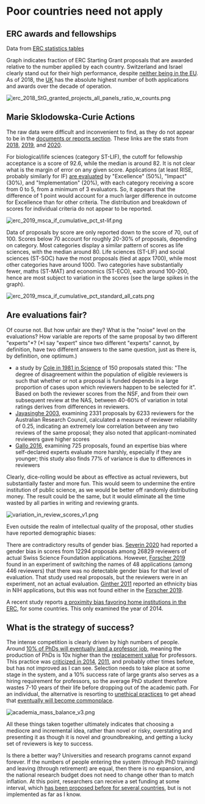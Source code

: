 # Poor countries need not apply #

## ERC awards and fellowships ##
Data from [ERC statistics tables](https://erc.europa.eu/projects-figures/statistics)

Graph indicates fraction of ERC Starting Grant proposals that are awarded relative to the number applied by each country. Switzerland and Israel clearly stand out for their high performance, despite [neither being in the EU](https://en.wikipedia.org/wiki/European_Union#Member_states). As of 2018, the [UK](https://en.wikipedia.org/wiki/2016_United_Kingdom_European_Union_membership_referendum) has the absolute highest number of both applications and awards over the decade of operation.

![erc_2018_StG_granted_projects_all_panels_ratio_w_counts.png](https://github.com/wrf/misc-analyses/blob/master/erc/erc_2018_StG_granted_projects_all_panels_ratio_w_counts.png)

## Marie Sklodowska-Curie Actions ##
The raw data were difficult and inconvenient to find, as they do not appear to be in the [documents or reports section](https://ec.europa.eu/research/mariecurieactions/resources/document-library_en). These links are the stats from [2018](http://ec.europa.eu/research/participants/portal/doc/call/h2020/msca-if-2018/1847614-if2018_percentiles_en.pdf), [2019](https://ec.europa.eu/info/funding-tenders/opportunities/docs/cap/h2020/msca-if-2019/1877616-if2019_percentiles_en.pdf), and [2020](https://ec.europa.eu/info/funding-tenders/opportunities/docs/cap/h2020/msca-if-2020/1927651-if2020_percentiles_en.pdf).

For biological/life sciences (category ST-LIF), the cutoff for fellowship acceptance is a score of 92.6, while the median is around 82. It is not clear what is the margin of error on any given score. Applications (at least RISE, probably similarly for IF) [are evaluated](https://ec.europa.eu/research/mariecurieactions/resources/document-libraries/guide-applicants-rise-2019_en) by "Excellence" (50%), "Impact" (30%), and "Implementation" (20%), with each category receiving a score from 0 to 5, from a minimum of 3 evaluators. So, it appears that the difference of 1 point would account for a much larger difference in outcome for Excellence than for other criteria. The distribution and breakdown of scores for individual criteria do not appear to be reported.

![erc_2019_msca_if_cumulative_pct_st-lif.png](https://github.com/wrf/misc-analyses/blob/master/erc/erc_2019_msca_if_cumulative_pct_st-lif.png)

Data of proposals by score are only reported down to the score of 70, out of 100. Scores below 70 account for roughly 20-30% of proposals, depending on category. Most categories display a similar pattern of scores as life sciences, with the median around 80. Life sciences (ST-LIF) and social sciences (ST-SOC) have the most proposals (tied at appx 1700), while most other categories have around 1000. Two categories have substantially fewer, maths (ST-MAT) and economics (ST-ECO), each around 100-200, hence are most subject to variation in the scores (see the large spikes in the graph).

![erc_2019_msca_if_cumulative_pct_standard_all_cats.png](https://github.com/wrf/misc-analyses/blob/master/erc/erc_2019_msca_if_cumulative_pct_standard_all_cats.png)

## Are evaluations fair? ##
Of course not. But how unfair are they? What is the "noise" level on the evaluations? How variable are reports of the same proposal by two different "experts"*? (*I say "expert" since two different "experts" cannot, by definition, have two different answers to the same question, just as there is, by definition, one optimum.)

* a study by [Cole in 1981 in Science](https://doi.org/10.1126/science.7302566) of 150 proposals stated this: "The degree of disagreement within the population of eligible reviewers is such that whether or not a proposal is funded depends in a large proportion of cases upon which reviewers happen to be selected for it". Based on both the reviewer scores from the NSF, and from their own subsequent review at the NAS, between 40-60% of variation in total ratings derives from differences in reviewers.
* [Jayasinghe 2003](https://doi.org/10.1111/1467-985X.00278), examining 2331 proposals by 6233 reviewers for the Australian Research Council, calculated a measure of reviewer reliability of 0.25, indicating an extremely low correlation between any two reviews of the same proposal; they also noted that applicant-nominated reviewers gave higher scores
* [Gallo 2016](https://doi.org/10.1371/journal.pone.0165147), examining 725 proposals, found an expertise bias where self-declared experts evaluate more harshly, especially if they are younger; this study also finds 77% of variance is due to differences in reviewers

Clearly, dice-rolling would be about as effective as actual reviewers, but substantially faster and more fun. This would seem to undermine the entire institution of public science, as we would be better off randomly distributing money. The result could be the same, but it would eliminate all the time wasted by all parties in writing and reviewing grants.

![variation_in_review_scores_v1.png](https://github.com/wrf/misc-analyses/blob/master/erc/images/variation_in_review_scores_v1.png)

Even outside the realm of intellectual quality of the proposal, other studies have reported demographic biases:

There are contradictory results of gender bias. [Severin 2020](https://doi.org/10.1136/bmjopen-2019-035058 ) had reported a gender bias in scores from 12294 proposals among 26829 reviewers of actual Swiss Science Foundation applications. However, [Forscher 2019](https://doi.org/10.1038/s41562-018-0517-y) found in an experiment of switching the names of 48 applications (among 446 reviewers) that there was no detectable gender bias for that level of evaluation. That study used real proposals, but the reviewers were in an experiment, not an actual evaluation. [Ginther 2011](https://doi.org/10.1126/science.1196783) reported an ethnicity bias in NIH applications, but this was not found either in the [Forscher 2019](https://doi.org/10.1038/s41562-018-0517-y).

A recent study reports [a proximity bias favoring home institutions in the ERC](https://www.researchgate.net/publication/344461606_Do_interests_affect_grant_application_success_The_role_of_organizational_proximity), for some countries. This only examined the year of 2014.

## What is the strategy of success? ##
The intense competition is clearly driven by high numbers of people. Around [10% of PhDs will eventually land a professor job](http://www.nature.com/articles/472276a), meaning the production of PhDs is 10x higher than the [replacement value](https://en.wikipedia.org/wiki/Sub-replacement_fertility) for professors. This practice was [criticized in 2014](https://doi.org/10.1073/pnas.1404402111), [2011](https://www.nature.com/news/2011/110420/full/472261a.html), and probably other times before, but has not improved as I can see. Selection needs to take place at some stage in the system, and a 10% success rate of large grants also serves as a hiring requirement for professors, so the average PhD student therefore wastes 7-10 years of their life before dropping out of the academic path. For an individual, the alternative is resorting to [unethical practices](https://doi.org/10.1089/ees.2016.0223) to get ahead that [eventually will become commonplace](https://doi.org/10.1016/S0191-3085(03)25001-2).

![academia_mass_balance_v3.png](https://github.com/wrf/misc-analyses/blob/master/erc/images/academia_mass_balance_v3.png)

All these things taken together ultimately indicates that choosing a mediocre and incremental idea, rather than novel or risky, overstating and presenting it as though it is novel and groundbreaking, and getting a lucky set of reviewers is key to success.

Is there a better way? Universities and research programs cannot expand forever. If the numbers of people entering the system (through PhD training) and leaving (through retirement) are equal, then there is no expansion, and the national research budget does not need to change other than to match inflation. At this point, researchers can receive a set funding at some interval, which [has been proposed before for several countries](https://doi.org/10.1371/journal.pone.0183967), but is not implemented as far as I know.


